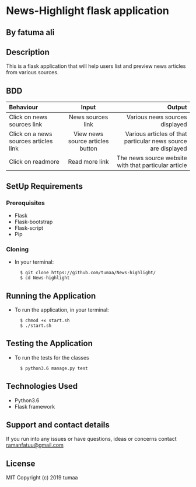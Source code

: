 # News-Highlight flask application

## By fatuma ali

## Description
This is a flask application that will help users list and preview news articles from various sources.

## BDD
| Behaviour | Input | Output |
| :---------------- | :---------------: | ------------------: |
| Click on news sources link | News sources link  | Various news sources displayed|
| Click on a news sources articles link  |View news source articles button|Various articles of that particular news source are displayed |
| Click on readmore| Read more link| The news source website with that particular article |

## SetUp Requirements
### Prerequisites
* Flask
* Flask-bootstrap
* Flask-script
* Pip

### Cloning
* In your terminal:

        $ git clone https://github.com/tumaa/News-highlight/
        $ cd News-highlight

## Running the Application
* To run the application, in your terminal:

        $ chmod +x start.sh
        $ ./start.sh

## Testing the Application
* To run the tests for the classes

        $ python3.6 manage.py test

## Technologies Used
* Python3.6
* Flask framework

## Support and contact details

If you run into any issues or have questions, ideas or concerns contact ramanfatuu@gmail.com

## License
MIT Copyright (c) 2019 tumaa
